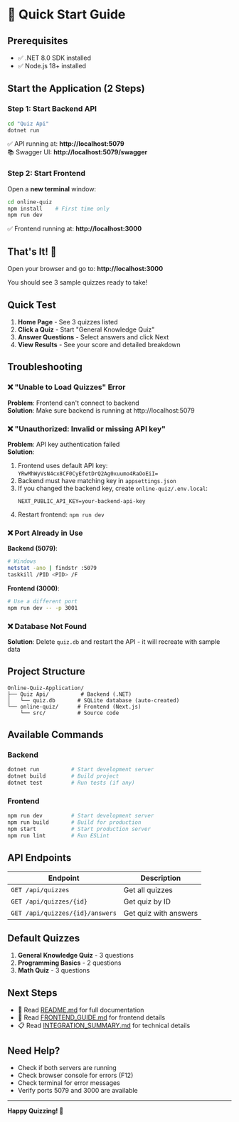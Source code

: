 # 🚀 Quick Start Guide

## Prerequisites
- ✅ .NET 8.0 SDK installed
- ✅ Node.js 18+ installed

## Start the Application (2 Steps)

### Step 1: Start Backend API
```bash
cd "Quiz Api"
dotnet run
```
✅ API running at: **http://localhost:5079**  
📚 Swagger UI: **http://localhost:5079/swagger**

### Step 2: Start Frontend
Open a **new terminal** window:
```bash
cd online-quiz
npm install    # First time only
npm run dev
```
✅ Frontend running at: **http://localhost:3000**

## That's It! 🎉

Open your browser and go to: **http://localhost:3000**

You should see 3 sample quizzes ready to take!

## Quick Test

1. **Home Page** - See 3 quizzes listed
2. **Click a Quiz** - Start "General Knowledge Quiz"
3. **Answer Questions** - Select answers and click Next
4. **View Results** - See your score and detailed breakdown

## Troubleshooting

### ❌ "Unable to Load Quizzes" Error
**Problem**: Frontend can't connect to backend  
**Solution**: Make sure backend is running at http://localhost:5079

### ❌ "Unauthorized: Invalid or missing API key"
**Problem**: API key authentication failed  
**Solution**: 
1. Frontend uses default API key: `YRwMhWyVsN4cx8CF0CyEfetDrQ2Ag0xuumo4RaOoEiI=`
2. Backend must have matching key in `appsettings.json`
3. If you changed the backend key, create `online-quiz/.env.local`:
   ```env
   NEXT_PUBLIC_API_KEY=your-backend-api-key
   ```
4. Restart frontend: `npm run dev`

### ❌ Port Already in Use
**Backend (5079)**:
```bash
# Windows
netstat -ano | findstr :5079
taskkill /PID <PID> /F
```

**Frontend (3000)**:
```bash
# Use a different port
npm run dev -- -p 3001
```

### ❌ Database Not Found
**Solution**: Delete `quiz.db` and restart the API - it will recreate with sample data

## Project Structure

```
Online-Quiz-Application/
├── Quiz Api/          # Backend (.NET)
│   └── quiz.db       # SQLite database (auto-created)
└── online-quiz/      # Frontend (Next.js)
    └── src/          # Source code
```

## Available Commands

### Backend
```bash
dotnet run          # Start development server
dotnet build        # Build project
dotnet test         # Run tests (if any)
```

### Frontend
```bash
npm run dev         # Start development server
npm run build       # Build for production
npm start           # Start production server
npm run lint        # Run ESLint
```

## API Endpoints

| Endpoint | Description |
|----------|-------------|
| `GET /api/quizzes` | Get all quizzes |
| `GET /api/quizzes/{id}` | Get quiz by ID |
| `GET /api/quizzes/{id}/answers` | Get quiz with answers |

## Default Quizzes

1. **General Knowledge Quiz** - 3 questions
2. **Programming Basics** - 2 questions  
3. **Math Quiz** - 3 questions

## Next Steps

- 📖 Read [README.md](README.md) for full documentation
- 🎨 Read [FRONTEND_GUIDE.md](online-quiz/FRONTEND_GUIDE.md) for frontend details
- 📋 Read [INTEGRATION_SUMMARY.md](INTEGRATION_SUMMARY.md) for technical details

## Need Help?

- Check if both servers are running
- Check browser console for errors (F12)
- Check terminal for error messages
- Verify ports 5079 and 3000 are available

---

**Happy Quizzing! 🎯**
